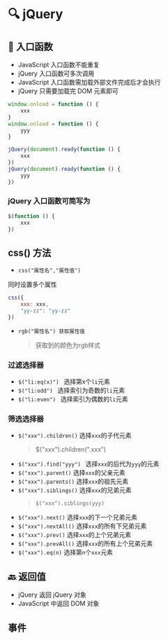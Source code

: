 # 🔍 jQuery

## 🚪 入口函数

- JavaScript 入口函数不能重复
- jQuery 入口函数可多次调用
- JavaScript 入口函数需加载外部文件完成后才会执行
- jQuery 只需要加载完 DOM 元素即可

```javascript
window.onload = function () {
    xxx
}
window.onload = function () {
    yyy
}
```

```javascript
jQuery(document).ready(function () {
    xxx
})
jQuery(document).ready(function () {
    yyy
})
```

### jQuery 入口函数可简写为

```javascript
$(function () {
    xxx
})
```

## css() 方法

- `css("属性名","属性值")`

同时设置多个属性

```javascript
css({
    xxx: xxx,
    "yy-zz": "yy-zz"
})
```

- `rgb("属性名") 获取属性值`
  > 获取到的颜色为rgb样式

### 过滤选择器

- `$("li:eq(x)") ` 选择第x个`li`元素
- `$("li:odd") ` 选择索引为奇数的`li`元素
- `$("li:even") ` 选择索引为偶数的`li`元素

### 筛选选择器

- `$("xxx").children()` 选择`xxx`的子代元素
  > $("xxx").children(".xxx")
- `$("xxx").find("yyy") ` 选择`xxx`的后代为`yyy`的元素
- `$("xxx").parent()` 选择`xxx`的父亲元素
- `$("xxx").parents()` 选择`xxx`的祖先元素
- `$("xxx").siblings()` 选择`xxx`的兄弟元素
  > `$("xxx").siblings(yyy)`
- `$("xxx").next()` 选择`xxx`的下一个兄弟元素
- `$("xxx").nextAll()` 选择`xxx`的所有下兄弟元素
- `$("xxx").prev()` 选择`xxx`的上个兄弟元素
- `$("xxx").prevAll()` 选择`xxx`的所有上个兄弟元素
- `$("xxx").eq(n)` 选择第`n`个`xxx`元素

## 🔙 返回值

- jQuery 返回 jQuery 对象
- JavaScript 中返回 DOM 对象

## 事件

